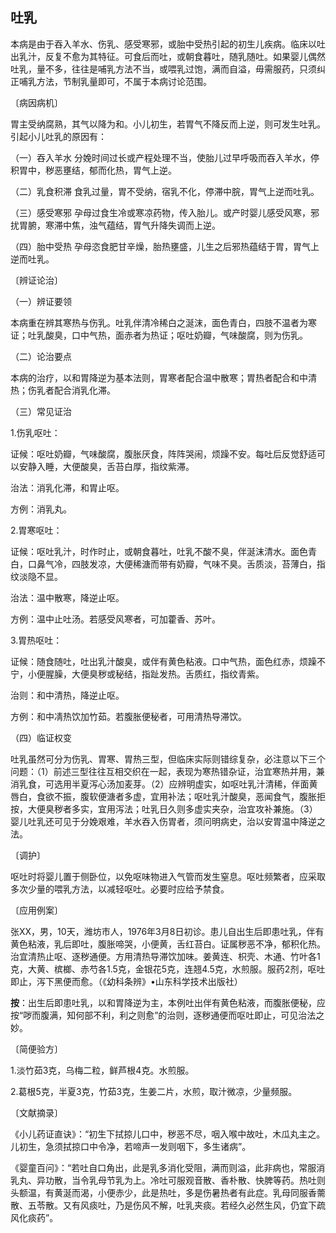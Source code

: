## 吐乳

本病是由于吞入羊水、伤乳、感受寒邪，或胎中受热引起的初生儿疾病。临床以吐出乳汁，反复不愈为其特征。可食后而吐，或朝食暮吐，随乳随吐。如果婴儿偶然吐乳，量不多，往往是哺乳方法不当，或喂乳过饱，满而自溢，毋需服药，只须纠正哺乳方法，节制乳量即可，不属于本病讨论范围。

〔病因病机〕

胃主受纳腐熟，其气以降为和。小儿初生，若胃气不降反而上逆，则可发生吐乳。引起小儿吐乳的原因有：

（一）吞入羊水  分娩时间过长或产程处理不当，使胎儿过早呼吸而吞入羊水，停积胃中，秽恶壅结，郁而化热，胃气上逆。

（二）乳食积滞  食乳过量，胃不受纳，宿乳不化，停滞中脘，胃气上逆而吐乳。

（三）感受寒邪  孕母过食生冷或寒凉药物，传入胎儿。或产时婴儿感受风寒，邪扰胃腑，寒滞中焦，浊气蕴结，胃气升降失调而上逆。

（四）胎中受热  孕母恣食肥甘辛燥，胎热壅盛，儿生之后邪热蕴结于胃，胃气上逆而吐乳。

〔辨证论治〕

（一）辨证要领

本病重在辨其寒热与伤乳。吐乳伴清冷稀白之涎沫，面色青白，四肢不温者为寒证；吐乳酸臭，口中气热，面赤者为热证；呕吐奶瓣，气味酸腐，则为伤乳。

（二）论治要点

本病的治疗，以和胃降逆为基本法则，胃寒者配合温中散寒；胃热者配合和中清热；伤乳者配合消乳化滞。

（三）常见证治

1.伤乳呕吐：

证候：呕吐奶瓣，气味酸腐，腹胀厌食，阵阵哭闹，烦躁不安。每吐后反觉舒适可以安静入睡，大便酸臭，舌苔白厚，指纹紫滞。

治法：消乳化滞，和胃止呕。

方例：消乳丸。

2.胃寒呕吐：

证候：呕吐乳汁，时作时止，或朝食暮吐，吐乳不酸不臭，伴涎沫清水。面色青白，口鼻气冷，四肢发凉，大便稀溏而带有奶瓣，气味不臭。舌质淡，苔薄白，指纹淡隐不显。

治法：温中散寒，降逆止呕。

方例：温中止吐汤。若感受风寒者，可加藿香、苏叶。

3.胃热呕吐：

证候：随食随吐，吐出乳汁酸臭，或伴有黄色粘液。口中气热，面色红赤，烦躁不宁，小便腥臊，大便臭秽或秘结，指趾发热。舌质红，指纹青紫。

治则：和中清热，降逆止呕。

方例：和中凊热饮加竹茹。若腹胀便秘者，可用清热导滞饮。

（四）临证权变

吐乳虽然可分为伤乳、胃寒、胃热三型，但临床实际则错综复杂，必注意以下三个问题：（1）前述三型往往互相交织在一起，表现为寒热错杂证，治宜寒热并用，兼消乳食，可选用半夏泻心汤加麦芽。（2）应辨明虚实，如呕吐乳汁清稀，伴面黄唇白，食欲不振，腹软便溏者多虚，宜用补法；呕吐乳汁酸臭，恶闻食气，腹胀拒按，大便臭秽者多实，宜用泻法；吐乳日久则多虚实夹杂，治宜攻补兼施。（3）婴儿吐乳还可见于分娩艰难，羊水吞入伤胃者，须问明病史，治以安胃温中降逆之法。

〔调护〕

呕吐时将婴儿置于侧卧位，以免呕味物进入气管而发生窒息。呕吐频繁者，应采取多次少量的喂乳方法，以减轻呕吐。必要时应给予禁食。

〔应用例案〕

张XX，男，10天，潍坊市人，1976年3月8日初诊。患儿自出生后即患吐乳，伴有黄色粘液，乳后即吐，腹胀啼哭，小便黄，舌红苔白。证属秽恶不净，郁积化热。治宜清热止呕、逐秽通便。方用清热导滞饮加味。姜黄连、枳壳、木通、竹叶各1克，大黄、槟榔、赤芍各1.5克，金银花5克，连翘4.5克，水煎服。服药2剂，呕吐即止，泻下黑便而愈。（《幼科条辨》•山东科学技术出版社）

**按**：出生后即患吐乳，以和胃降逆为主，本例吐出伴有黄色粘液，而腹胀便秘，应按“哕而腹满，知何部不利，利之则愈”的治则，逐秽通便而呕吐即止，可见治法之妙。

〔简便验方〕

1.淡竹茹3克，乌梅二粒，鲜芦根4克。水煎服。

2.葛根5克，半夏3克，竹茹3克，生姜二片，水煎，取汁微凉，少量频服。

〔文献摘录〕

《小儿药证直诀》：“初生下拭掠儿口中，秽恶不尽，咽入喉中故吐，木瓜丸主之。儿初生，急须拭掠口中令净，若啼声一发则咽下，多生诸病”。

《婴童百问》：“若吐自口角出，此是乳多消化受阻，满而则溢，此非病也，常服消乳丸、异功散，当令乳母节乳为上。冷吐可服观音散、香朴散、快脾等药。热吐则头额温，有黄涎而渴，小便赤少，此是热吐，多是伤暑热者有此症。乳母同服香薷散、五苓散。又有风痰吐，乃是伤风不解，吐乳夹痰。若经久必然生风，仍宜下疏风化痰药”。
